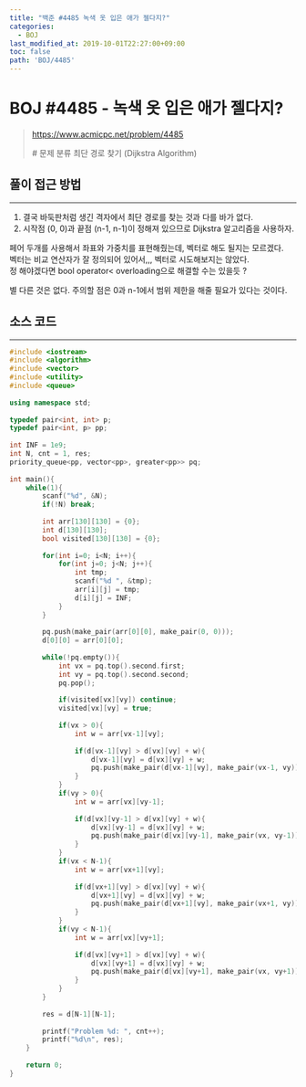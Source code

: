 ```yaml
---
title: "백준 #4485 녹색 옷 입은 애가 젤다지?"
categories: 
  - BOJ
last_modified_at: 2019-10-01T22:27:00+09:00
toc: false
path: 'BOJ/4485'
---
```


# BOJ #4485 - 녹색 옷 입은 애가 젤다지?

> https://www.acmicpc.net/problem/4485
>
> \# 문제 분류
> 최단 경로 찾기 (Dijkstra Algorithm)



## 풀이 접근 방법 

---

1. 결국 바둑판처럼 생긴 격자에서 최단 경로를 찾는 것과 다를 바가 없다.
2. 시작점 (0, 0)과 끝점 (n-1, n-1)이 정해져 있으므로 Dijkstra 알고리즘을 사용하자.

페어 두개를 사용해서 좌표와 가중치를 표현해줬는데, 벡터로 해도 될지는 모르겠다.<br>벡터는 비교 연산자가 잘 정의되어 있어서,,, 벡터로 시도해보지는 않았다.<br>정 해야겠다면 bool operator< overloading으로 해결할 수는 있을듯 ?

별 다른 것은 없다. 주의할 점은 0과 n-1에서 범위 제한을 해줄 필요가 있다는 것이다.



## 소스 코드

---

``` c++
#include <iostream>
#include <algorithm>
#include <vector>
#include <utility>
#include <queue>
 
using namespace std;
 
typedef pair<int, int> p;
typedef pair<int, p> pp;
 
int INF = 1e9;
int N, cnt = 1, res;
priority_queue<pp, vector<pp>, greater<pp>> pq;
 
int main(){
    while(1){
        scanf("%d", &N);
        if(!N) break;
 
        int arr[130][130] = {0};
        int d[130][130];
        bool visited[130][130] = {0};
 
        for(int i=0; i<N; i++){
            for(int j=0; j<N; j++){
                int tmp;
                scanf("%d ", &tmp);
                arr[i][j] = tmp;
                d[i][j] = INF;
            }
        }
 
        pq.push(make_pair(arr[0][0], make_pair(0, 0)));
        d[0][0] = arr[0][0];
 
        while(!pq.empty()){
            int vx = pq.top().second.first;
            int vy = pq.top().second.second;
            pq.pop();
 
            if(visited[vx][vy]) continue;
            visited[vx][vy] = true;
 
            if(vx > 0){
                int w = arr[vx-1][vy];
 
                if(d[vx-1][vy] > d[vx][vy] + w){
                    d[vx-1][vy] = d[vx][vy] + w;
                    pq.push(make_pair(d[vx-1][vy], make_pair(vx-1, vy)));
                }
            }
            if(vy > 0){
                int w = arr[vx][vy-1];
 
                if(d[vx][vy-1] > d[vx][vy] + w){
                    d[vx][vy-1] = d[vx][vy] + w;
                    pq.push(make_pair(d[vx][vy-1], make_pair(vx, vy-1)));
                }
            }
            if(vx < N-1){
                int w = arr[vx+1][vy];
 
                if(d[vx+1][vy] > d[vx][vy] + w){
                    d[vx+1][vy] = d[vx][vy] + w;
                    pq.push(make_pair(d[vx+1][vy], make_pair(vx+1, vy)));
                }
            }
            if(vy < N-1){
                int w = arr[vx][vy+1];
 
                if(d[vx][vy+1] > d[vx][vy] + w){
                    d[vx][vy+1] = d[vx][vy] + w;
                    pq.push(make_pair(d[vx][vy+1], make_pair(vx, vy+1)));
                }
            }
        }
 
        res = d[N-1][N-1];
 
        printf("Problem %d: ", cnt++);
        printf("%d\n", res);
    }
 
    return 0;
}
```

